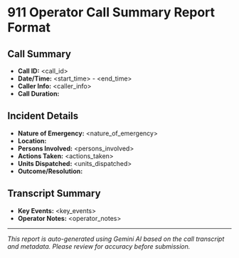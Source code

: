 # 911 Operator Call Summary Report Format

## Call Summary
- **Call ID:** <call_id>
- **Date/Time:** <start_time> - <end_time>
- **Caller Info:** <caller_info>
- **Call Duration:** <duration>

## Incident Details
- **Nature of Emergency:** <nature_of_emergency>
- **Location:** <location>
- **Persons Involved:** <persons_involved>
- **Actions Taken:** <actions_taken>
- **Units Dispatched:** <units_dispatched>
- **Outcome/Resolution:** <outcome>

## Transcript Summary
- **Key Events:** <key_events>
- **Operator Notes:** <operator_notes>

---
*This report is auto-generated using Gemini AI based on the call transcript and metadata. Please review for accuracy before submission.*
